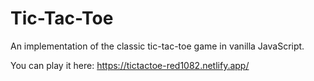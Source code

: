 # Tic-Tac-Toe
An implementation of the classic tic-tac-toe game in vanilla JavaScript.

You can play it here: https://tictactoe-red1082.netlify.app/
